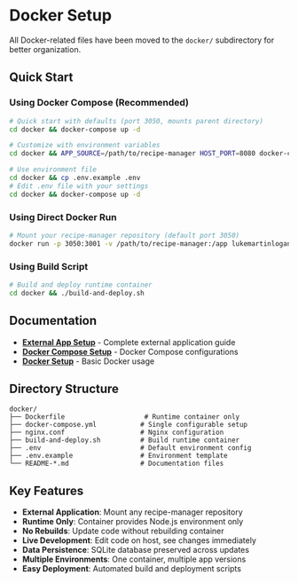 # Docker Setup

All Docker-related files have been moved to the `docker/` subdirectory for better organization.

## Quick Start

### Using Docker Compose (Recommended)

```bash
# Quick start with defaults (port 3050, mounts parent directory)
cd docker && docker-compose up -d

# Customize with environment variables
cd docker && APP_SOURCE=/path/to/recipe-manager HOST_PORT=8080 docker-compose up -d

# Use environment file
cd docker && cp .env.example .env
# Edit .env file with your settings
cd docker && docker-compose up -d
```

### Using Direct Docker Run

```bash
# Mount your recipe-manager repository (default port 3050)
docker run -p 3050:3001 -v /path/to/recipe-manager:/app lukemartinlogan/recipe-manager:latest
```

### Using Build Script

```bash
# Build and deploy runtime container
cd docker && ./build-and-deploy.sh
```

## Documentation

- **[External App Setup](./docker/README-External-App.md)** - Complete external application guide
- **[Docker Compose Setup](./docker/README-Docker-Compose.md)** - Docker Compose configurations
- **[Docker Setup](./docker/README-Docker.md)** - Basic Docker usage

## Directory Structure

```
docker/
├── Dockerfile                    # Runtime container only
├── docker-compose.yml           # Single configurable setup
├── nginx.conf                   # Nginx configuration
├── build-and-deploy.sh          # Build runtime container
├── .env                         # Default environment config
├── .env.example                 # Environment template
└── README-*.md                  # Documentation files
```

## Key Features

- **External Application**: Mount any recipe-manager repository
- **Runtime Only**: Container provides Node.js environment only
- **No Rebuilds**: Update code without rebuilding container
- **Live Development**: Edit code on host, see changes immediately
- **Data Persistence**: SQLite database preserved across updates
- **Multiple Environments**: One container, multiple app versions
- **Easy Deployment**: Automated build and deployment scripts
